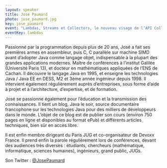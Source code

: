 ```yaml
---
layout: speaker
title: José Paumard
photo: jose_paumard.jpg
key: jose_paumard
event: "Lambdas, Streams et Collectors, le nouveau visage de l’API Collection"
eventKey: lambdas
---
```


Passionné par la programmation depuis plus de 20 ans, José a fait ses premières armes en assembleur, puis C, C parallèle sur machine SIMD avant d’adopter Java comme langage objet, indispensable à la plupart des grandes applications modernes. Maître de conférences à l’institut Galilée (Université Paris 13), et docteur en mathématiques appliquées de l’ENS de Cachan. Il découvre le langage Java en 1995, et enseigne les technologies Java / Java EE en DESS, M2 et 3ème année ingénieur depuis 1998. Il intervient également régulièrement auprès d’entreprises, sous forme d’aide à projet et à l’architecture, d’expertise, et de formation.

José se passionne également pour l’éducation et la transmission des connaissances. Il tient un blog, Java le soir, source documentaire francophone sur les technologies Java pour des milliers de développeurs dans le monde. L’objet de ce blog est de publier son cours (environ 750 pages en ligne et disponibles au format ePub) et différents articles techniques, bien sûr en accès libre.

Il est enfin membre dirigeant du Paris JUG et co-organisateur de Devoxx France. Il prend enfin la parole régulièrement lors de conférences, devant des audiences très diverses : étudiants, chercheurs (mathématique, informatique, sciences humaines), ingénieurs, grand public, JUGs.

Son Twitter : [@JosePaumard](http://twitter.com/JosePaumard)